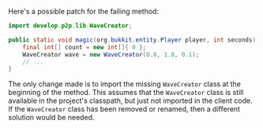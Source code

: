 Here's a possible patch for the failing method:
```java
import develop.p2p.lib.WaveCreator;

public static void magic(org.bukkit.entity.Player player, int seconds) {
    final int[] count = new int[]{ 0 };
    WaveCreator wave = new WaveCreator(0.8, 1.8, 0.1);
    // ...
}
```
The only change made is to import the missing `WaveCreator` class at the beginning of the method. This assumes that the `WaveCreator` class is still available in the project's classpath, but just not imported in the client code. If the `WaveCreator` class has been removed or renamed, then a different solution would be needed.
